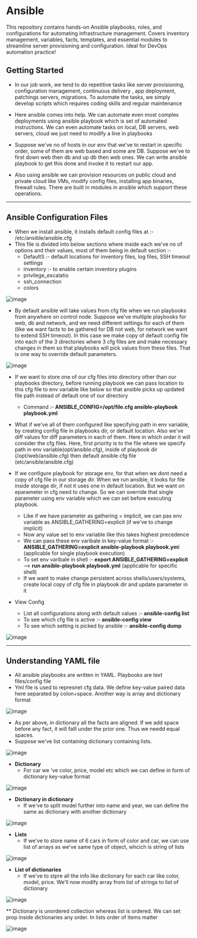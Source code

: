 # Ansible
This repository contains hands-on Ansible playbooks, roles, and configurations for automating infrastructure management. Covers inventory management, variables, facts, templates, and essential modules to streamline server provisioning and configuration. Ideal for DevOps automation practice!

Getting Started
-
- In our job work, we tend to do repetitive tasks like server provisioning, configuration management, continuous delivery , app deployment, patchings servers, migrations. To automate the tasks, we simply develop scripts which requires coding skills and regular maintenance
- Here ansible comes into help. We can automate even most complex deployments using ansible playbook which is set of automated instructions. We can even automate tasks on local, DB servers, web servers, cloud we just need to modify a line in playbooks

- Suppose we've no of hosts in our env that we've to restart in specific order, some of them are web based and some are DB. Suppose we've to first down web then db and up db then web ones. We can write ansible playbook to get this done and invoke it to restart our app.
- Also using ansible we can provision resources on public cloud and private cloud like VMs, modify config files, installing app binaries, firewall rules. There are built in modules in ansible which support these operations.

------------------------------------------------------------------------------------------------------------------------------------------------------------------------------------------------------------------------------------

Ansible Configuration Files
-
- When we install ansible, it installs default config files at :- /etc/ansible/ansible.cfg
- This file is divided into below sections where inside each we've no of options and their values, most of them being in default section :-
  - DefaultS :- default locations for inventory files, log files, SSH timeout settings
  - inventory :- to enable certain inventory plugins
  - privilege_escalatio
  - ssh_connection
  - colors
 
![image](https://github.com/user-attachments/assets/4ffd42e9-32e1-4e39-953a-657e0b92b6da)

- By default ansible will take values from cfg file when we run playbooks from anywhere on control node. Suppose we've multiple playbooks for web, db and network, and we need different settings for each of them (like we want facts to be gathered for DB not web, for network we want to extend SSH timeout). In this case we make copy of default config file into each of the 3 directories where 3 cfg files are and make necessary changes in them so that playbooks will pick values from these files. That is one way to override default parameters.

![image](https://github.com/user-attachments/assets/d63d759c-8cdd-44a1-b23f-59308a02dfa5)

- If we want to store one of our cfg files into directory other than our playbooks directory, before running playbook we can pass location to this cfg file to env variable like below so that ansible picks up updated file path instead of default one of our directory
  - Command :- **ANSIBLE_CONFIG=/opt/file.cfg ansible-playbook playbook.yml**
 
- What if we've all of them configured like specifying path in env variable, by creating config file in playbooks dir, or default location. Also we've diff values for diff parameters in each of them. Here in  which order it will consider the cfg files. Here, first priority is to the file where we specify path in env variable(opt/ansible.cfg), inside of playbook dir (/opt/web/ansible.cfg) then default ansible cfg file (etc/ansible/ansible.cfg)

- If we configure playbook for storage env, for that when we dont need a copy of cfg file in our storage dir. When we run ansible, it looks for file inside storage dir, if not it uses one in default location. But we want on eparameter in cfg need to change. So we can override that single parameter using env variable which we can set before executing playbook.
  - Like if we have parameter as       gathering = implicit, we can pas env variable as ANSIBLE_GATHERING=explicit   (if we've to change implicit)
  - Now any value set to env variable like this takes highest precedence
  - We can pass these env varibale in key-value format :-   **ANSIBLE_GATHERING=explicit ansible-playbook playbook.ym**l    (applicable for single playbook execution)
  - To set env varibale in shell :- **export ANSIBLE_GATHERING=explicit** --> **run ansible-playbook playbook.yml**         (applicable for specific shell)
  - If we want to make change persistent across shells/users/systems, create local copy of cfg file in playbook dir and update parameter in it
 
- View Config
  -  List all configurations along with default values :- **ansible-config list** 
  - To see which cfg file is active :- **ansible-config view**
  - To see which setting is picked by ansible :- **ansible-config dump**
 
![image](https://github.com/user-attachments/assets/ccef1b74-81d0-4b29-8615-cbd1da56c057)

------------------------------------------------------------------------------------------------------------------------------------------------------------------------------------------------------------------------------------

Understanding YAML file
-
- All ansible playbooks are written in YAML. Playbooks are text files/config file
- Yml file is used to represnet cfg data. We define key-value paired data here separated by colon+space. Another way is array and dictionary format

![image](https://github.com/user-attachments/assets/bfeb4147-4035-4f57-a2cf-203b6a7e3a7a)

- As per above, in dictionary all the facts are aligned. If we add space before any fact, it will falll under the prior one. Thus we needd equal spaces.
- Suppose we've list containing dictionary containing lists.

![image](https://github.com/user-attachments/assets/b480e7f4-52be-453e-9d99-ca4e00ae0870)

- **Dictionary**
  - For car we 've color, price, model etc which we can define in form of dictionary key-value format

![image](https://github.com/user-attachments/assets/25957311-5ace-4c39-b05a-f2735edfcb4f)

- **Dictionary in dictionary**
  - If we've to split model further into name and year, we can define the same as dictionary with another dictionary
 
![image](https://github.com/user-attachments/assets/72bb951b-9764-49c7-8f95-d07a6c4734b2)

- **Lists**
  - If we've to store name of 6 cars in form of color and car, we can use list of arrays as we've same type of object, whcich is string of lists

![image](https://github.com/user-attachments/assets/b402afde-2e33-4e6f-b093-550d17725a41)

- **List of dictionaries**
  - If we've to stpre all the info like dictionary for each car like color, model, price. We'll now modify array from list of strings to list of dictionary 

![image](https://github.com/user-attachments/assets/29515712-96ae-4229-b7fa-5b9835532ab3)


** Dictionary is unordered collection whereas list is ordered. We can set prop inside dictionaries any order. In lists order of items matter

![image](https://github.com/user-attachments/assets/a36b08c5-8d7b-4739-84c9-8a3de6b7ad04)
